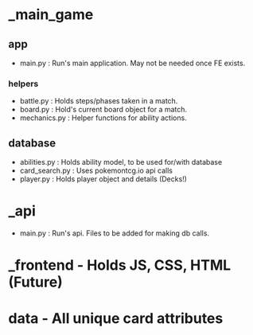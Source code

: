 # _main_game
## app
 - main.py : Run's main application. May not be needed once FE exists.
### helpers
 - battle.py : Holds steps/phases taken in a match.
 - board.py : Hold's current board object for a match.
 - mechanics.py : Helper functions for ability actions.
## database
 - abilities.py : Holds ability model, to be used for/with database
 - card_search.py : Uses pokemontcg.io api calls
 - player.py : Holds player object and details (Decks!)

# _api
 - main.py : Run's api. Files to be added for making db calls.

# _frontend - Holds JS, CSS, HTML (Future)

# data - All unique card attributes